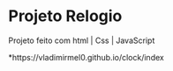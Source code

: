 <h1> Projeto Relogio </h1>
<p> Projeto feito com html | Css | JavaScript</p>
*https://vladimirmel0.github.io/clock/index
